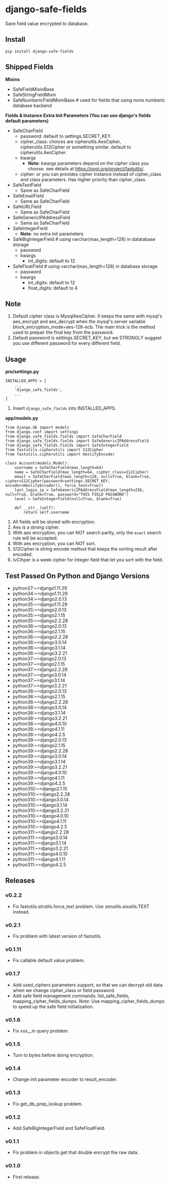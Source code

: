 # django-safe-fields

Save field value encrypted to database.

## Install

```shell
pip install django-safe-fields
```

## Shipped Fields

**Mixins**

- SafeFieldMixinBase
- SafeStringFieldMixin
- SafeNumbericFieldMixinBase # used for fields that using none numberic database backend

**Fields & Instance Extra Init Parameters (You can use django's fields default parameters)**

- SafeCharField
    - password: default to settings.SECRET_KEY.
    - cipher_class: choices are cipherutils.AesCipher, cipherutils.S12Cipher or something similar. default to cipherutils.AesCipher.
    - kwargs
        - **Note**: kwargs parameters depend on the cipher class you choose. see details at https://pypi.org/project/fastutils/.
    - cipher: or you can provides cipher instance instead of cipher_class and class parameters. Has higher priority than cipher_class.
- SafeTextField
    - Same as SafeCharField
- SafeEmailField
    - Same as SafeCharField
- SafeURLField
    - Same as SafeCharField
- SafeGenericIPAddressField
    - Same as SafeCharField
- SafeIntegerField
    - **Note**: no extra init parameters
- SafeBigIntegerField # using varchar(max_length=128) in datatabase storage
    - password
    - kwargs
        - int_digits: default to 12
- SafeFloatField # using varchar(max_length=128) in database storage.
    - password
    - kwargs
        - int_digits: default to 12
        - float_digits: default to 4

## Note

1. Default cipher class is MysqlAesCipher. It keeps the same with mysql's aes_encrypt and aes_decrypt when the mysql's server variable block_encryption_mode=aes-128-ecb. The main trick is the method used to prepair the final key from the password.
1. Default password is settings.SECRET_KEY, but we STRONGLY suggest you use different password for every different field.

## Usage

**pro/settings.py**

```
INSTALLED_APPS = [
    ...
    'django_safe_fields',
    ...
]
```

1. Insert `django_safe_fields` into INSTALLED_APPS.

**app/models.py**

```
from django.db import models
from django.conf import settings
from django_safe_fields.fields import SafeCharField
from django_safe_fields.fields import SafeGenericIPAddressField
from django_safe_fields.fields import SafeIntegerField
from fastutils.cipherutils import S12Cipher
from fastutils.cipherutils import HexlifyEncoder

class Account(models.Model):
    username = SafeCharField(max_length=64)
    name = SafeCharField(max_length=64, cipher_class=S12Cipher)
    email = SafeCharField(max_length=128, null=True, blank=True, cipher=S12Cipher(password=settings.SECRET_KEY, encoder=HexlifyEncoder(), force_text=True))
    last_login_ip = SafeGenericIPAddressField(max_length=256, null=True, blank=True, password="THIS FIELD PASSWORD")
    level = SafeIntegerField(null=True, blank=True)

    def __str__(self):
        return self.username

```

1. All fields will be stored with encryption.
1. Aes is a strong cipher.
1. With aes encryption, you can NOT search partly, only the `exact` search rule will be accepted.
1. With aes encryption, you can NOT sort.
1. S12Cipher is string encode method that keeps the sorting result after encoded.
1. IvCihper is a week cipher for integer field that let you sort with the field.

## Test Passed On Python and Django Versions

- python27:~=django1.11.29
- python34:~=django1.11.29
- python34:~=django2.0.13
- python35:~=django1.11.29
- python35:~=django2.0.13
- python35:~=django2.1.15
- python35:~=django2.2.28
- python36:~=django2.0.13
- python36:~=django2.1.15
- python36:~=django2.2.28
- python36:~=django3.0.14
- python36:~=django3.1.14
- python36:~=django3.2.21
- python37:~=django2.0.13
- python37:~=django2.1.15
- python37:~=django2.2.28
- python37:~=django3.0.14
- python37:~=django3.1.14
- python37:~=django3.2.21
- python38:~=django2.0.13
- python38:~=django2.1.15
- python38:~=django2.2.28
- python38:~=django3.0.14
- python38:~=django3.1.14
- python38:~=django3.2.21
- python38:~=django4.0.10
- python38:~=django4.1.11
- python38:~=django4.2.5
- python39:~=django2.0.13
- python39:~=django2.1.15
- python39:~=django2.2.28
- python39:~=django3.0.14
- python39:~=django3.1.14
- python39:~=django3.2.21
- python39:~=django4.0.10
- python39:~=django4.1.11
- python39:~=django4.2.5
- python310:~=django2.1.15
- python310:~=django2.2.28
- python310:~=django3.0.14
- python310:~=django3.1.14
- python310:~=django3.2.21
- python310:~=django4.0.10
- python310:~=django4.1.11
- python310:~=django4.2.5
- python311:~=django2.2.28
- python311:~=django3.0.14
- python311:~=django3.1.14
- python311:~=django3.2.21
- python311:~=django4.0.10
- python311:~=django4.1.11
- python311:~=django4.2.5

## Releases

### v0.2.2

- Fix fastutils.strutils.force_text problem. Use zenutils.sixutils.TEXT instead.

### v0.2.1

- Fix problem with latest version of fastutils.

### v0.1.11

- Fix callable default value problem.

### v0.1.7

- Add used_ciphers parameters support, so that we can decrypt old data when we change cipher_class or field password.
- Add safe field management commands: list_safe_fields, mapping_cipher_fields_dumps. *Note:* Use mapping_cipher_fields_dumps to speed up the safe field initialization.

### v0.1.6

- Fix xxx__in query problem.

### v0.1.5

- Turn to bytes before doing encryption.

### v0.1.4

- Change init parameter encoder to result_encoder.

### v0.1.3

- Fix get_db_prep_lookup problem.

### v0.1.2

- Add SafeBigIntegerField and SafeFloatField.

### v0.1.1

- Fix problem in objects.get that double encrypt the raw data.

### v0.1.0

- First release.
